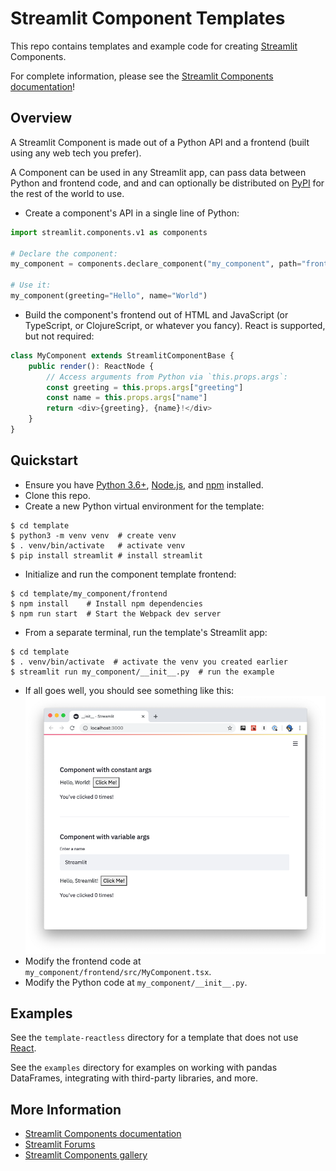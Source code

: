 # Streamlit Component Templates

This repo contains templates and example code for creating [Streamlit](https://streamlit.io) Components.

For complete information, please see the [Streamlit Components documentation](https://www.notion.so/streamlit/Components-User-Docs-Public-4cabcc49623e4c8ab71db5a8eb782c3a)!

## Overview

A Streamlit Component is made out of a Python API and a frontend (built using any web tech you prefer). 

A Component can be used in any Streamlit app, can pass data between Python and frontend code, and and can optionally be distributed on [PyPI](https://pypi.org/) for the rest of the world to use.

* Create a component's API in a single line of Python:
```python
import streamlit.components.v1 as components

# Declare the component:
my_component = components.declare_component("my_component", path="frontend/build")

# Use it:
my_component(greeting="Hello", name="World")
```

* Build the component's frontend out of HTML and JavaScript (or TypeScript, or ClojureScript, or whatever you fancy). React is supported, but not required:
```typescript
class MyComponent extends StreamlitComponentBase {
    public render(): ReactNode {
        // Access arguments from Python via `this.props.args`:
        const greeting = this.props.args["greeting"]
        const name = this.props.args["name"]
        return <div>{greeting}, {name}!</div>
    }
}
```

## Quickstart

* Ensure you have [Python 3.6+](https://www.python.org/downloads/), [Node.js](https://nodejs.org), and [npm](https://docs.npmjs.com/downloading-and-installing-node-js-and-npm) installed.
* Clone this repo.
* Create a new Python virtual environment for the template:
```
$ cd template
$ python3 -m venv venv  # create venv
$ . venv/bin/activate   # activate venv
$ pip install streamlit # install streamlit
```
* Initialize and run the component template frontend:
```
$ cd template/my_component/frontend
$ npm install    # Install npm dependencies
$ npm run start  # Start the Webpack dev server
```
* From a separate terminal, run the template's Streamlit app:
```
$ cd template
$ . venv/bin/activate  # activate the venv you created earlier
$ streamlit run my_component/__init__.py  # run the example
```
* If all goes well, you should see something like this:
![Quickstart Success](quickstart.png)
* Modify the frontend code at `my_component/frontend/src/MyComponent.tsx`.
* Modify the Python code at `my_component/__init__.py`.

## Examples

See the `template-reactless` directory for a template that does not use [React](https://reactjs.org/).

See the `examples` directory for examples on working with pandas DataFrames, integrating with third-party libraries, and more.

## More Information

* [Streamlit Components documentation](https://docs.streamlit.io/en/latest/streamlit_components.html)
* [Streamlit Forums](https://discuss.streamlit.io/tag/custom-components)
* [Streamlit Components gallery](https://www.streamlit.io/components)
